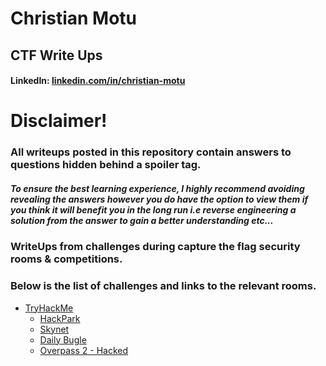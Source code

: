 # Christian Motu
## CTF Write Ups

#### LinkedIn: [linkedin.com/in/christian-motu][1]

# Disclaimer!
### All writeups posted in this repository contain answers to questions hidden behind a spoiler tag.
##### To ensure the best learning experience, I highly recommend avoiding revealing the answers however you do have the option to view them if you think it will benefit you in the long run i.e reverse engineering a solution from the answer to gain a better understanding etc...

### WriteUps from challenges during capture the flag security rooms & competitions.
### Below is the list of challenges and links to the relevant rooms.

* [TryHackMe][2]
  * [HackPark][3]
  * [Skynet][4]
  * [Daily Bugle][5]
  * [Overpass 2 - Hacked][6]

[1]: https://www.linkedin.com/in/christian-motu
[2]: https://tryhackme.com/
[3]: https://tryhackme.com/room/hackpark
[4]: https://tryhackme.com/room/skynet
[5]: https://tryhackme.com/room/dailybugle
[6]: https://tryhackme.com/room/overpass2hacked
